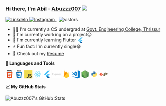 ### Hi there, I'm Abil - [Abuzzz007][website] <img src="https://media.giphy.com/media/hvRJCLFzcasrR4ia7z/giphy.gif" width="25px">

<a href="https://www.linkedin.com/in/abil-savio">
  <img alt="LinkdeIn" width="22px" src="https://cdn.jsdelivr.net/npm/simple-icons@v3/icons/linkedin.svg" />
</a>
<a href="https://www.instagram.com/abilsavio">
  <img alt="Instagram" width="22px" src="https://cdn.jsdelivr.net/npm/simple-icons@v3/icons/instagram.svg" />
</a>
&nbsp;
<img alt="vistors" src="https://visitor-badge.glitch.me/badge?page_id=abuzzz007.abuzzz007"/>

<br/>

- 👨‍🎓 I'm currently a CS undergrad at [Govt. Engineering College, Thrissur](http://gectcr.ac.in)
- 🔭 I'm currently working on a project😉
- 🌱 I'm currently learning Flutter <img align="top" src="https://raw.githubusercontent.com/github/explore/80688e429a7d4ef2fca1e82350fe8e3517d3494d/topics/flutter/flutter.png" width="20px">
- ⚡ Fun fact: I'm currently single😁
- 📝 Check out my [Resume](https://drive.google.com/file/d/106k85SZrdnckTypWfRPZUEMr5agtEyGC/view?usp=sharing)

**🔨 Languages and Tools**  

<code><img height="26" src="https://raw.githubusercontent.com/github/explore/80688e429a7d4ef2fca1e82350fe8e3517d3494d/topics/html/html.png"></code>
<code><img height="26" src="https://raw.githubusercontent.com/github/explore/80688e429a7d4ef2fca1e82350fe8e3517d3494d/topics/css/css.png"></code>
<code><img height="26" src="https://raw.githubusercontent.com/github/explore/80688e429a7d4ef2fca1e82350fe8e3517d3494d/topics/javascript/javascript.png"></code>
<code><img height="26" src="https://raw.githubusercontent.com/github/explore/80688e429a7d4ef2fca1e82350fe8e3517d3494d/topics/react/react.png"></code>
<code><img height="26" src="https://raw.githubusercontent.com/github/explore/80688e429a7d4ef2fca1e82350fe8e3517d3494d/topics/flutter/flutter.png"></code>
<code><img height="26" src="https://raw.githubusercontent.com/github/explore/80688e429a7d4ef2fca1e82350fe8e3517d3494d/topics/express/express.png"></code>
<code><img height="26" src="https://raw.githubusercontent.com/github/explore/80688e429a7d4ef2fca1e82350fe8e3517d3494d/topics/firebase/firebase.png"></code>
<code><img height="26" src="https://raw.githubusercontent.com/github/explore/80688e429a7d4ef2fca1e82350fe8e3517d3494d/topics/visual-studio-code/visual-studio-code.png"></code>
<code><img height="26" src="https://raw.githubusercontent.com/github/explore/80688e429a7d4ef2fca1e82350fe8e3517d3494d/topics/nodejs/nodejs.png"></code>
<code><img height="26" src="https://raw.githubusercontent.com/github/explore/80688e429a7d4ef2fca1e82350fe8e3517d3494d/topics/python/python.png"></code>
<code><img height="26" src="https://raw.githubusercontent.com/github/explore/80688e429a7d4ef2fca1e82350fe8e3517d3494d/topics/git/git.png"></code>

**📈 My GitHub Stats**
<p align="left"><img alt="Abuzzz007's GitHub Stats" src="https://github-readme-stats.vercel.app/api?username=Abuzzz007&show_icons=true&hide_border=true&count_private=true&theme=tokyonight" />

[website]: https://abuzzz007.github.io